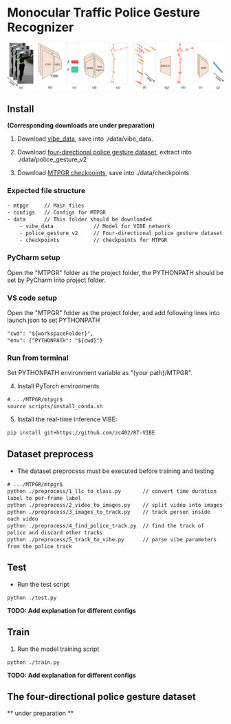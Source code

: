# Monocular Traffic Police Gesture Recognizer

<p align="center">
    <img src="docs/pipeline.png">
</p>

## Install

**(Corresponding downloads are under preparation)**

1. Download [vibe_data](https://drive.google.com/file/d/12D5lLbhpaTVW-31N5NLj30_mDF1rHWbJ/view?usp=sharing), save into ./data/vibe_data.

2. Download [four-directional police gesture dataset](https://drive.google.com/file/d/17fav_gvVtdJm9l6n36eue4DmljI6yT1V/view?usp=sharing), extract into ./data/police_gesture_v2

3. Download [MTPGR checkpoints](http://), save into ./data/checkpoints

### Expected file structure

``` 
- mtpgr     // Main files
- configs   // Configs for MTPGR
- data      // This folder should be downloaded
    - vibe_data             // Model for VIBE network
    - police_gesture_v2     // Four-directional police gesture dataset
    - checkpoints           // checkpoints for MTPGR
```

### PyCharm setup
Open the "MTPGR" folder as the project folder, the PYTHONPATH should be set by PyCharm into project folder.

### VS code setup

Open the "MTPGR" folder as the project folder, and add following lines into launch.json to set PYTHONPATH
```
"cwd": "${workspaceFolder}",
"env": {"PYTHONPATH": "${cwd}"}
```

### Run from terminal
Set PYTHONPATH environment variable as "(your path)/MTPGR".

4. Install PyTorch environments
```
# .../MTPGR/mtpgr$
source scripts/install_conda.sh
```

5. Install the real-time inference VIBE:

``` bash
pip install git+https://github.com/zc402/RT-VIBE
```

## Dataset preprocess

- The dataset preprocess must be executed before training and testing
```
# .../MTPGR/mtpgr$
python ./preprocess/1_llc_to_class.py       // convert time duration label to per-frame label
python ./preprocess/2_video_to_images.py    // split video into images
python ./preprocess/3_images_to_track.py    // track person inside each video
python ./preprocess/4_find_police_track.py  // find the track of police and discard other tracks
python ./preprocess/5_track_to_vibe.py      // parse vibe parameters from the police track
```

## Test

- Run the test script
```
python ./test.py
```

**TODO: Add explanation for different configs**

## Train

1. Run the model training script

```
python ./train.py
```

**TODO: Add explanation for different configs**

## The four-directional police gesture dataset

** under preparation **